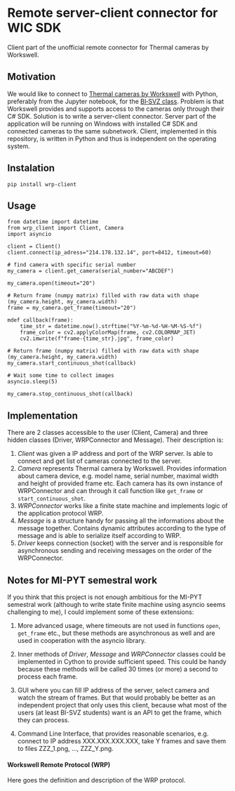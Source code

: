 # Remote server-client connector for WIC SDK

Client part of the unofficial remote connector for Thermal cameras by Workswell. 

## Motivation

We would like to connect to [Thermal cameras by Workswell](https://workswell.cz/termokamera-workswell-infrared-camera-wic/) with Python, preferably from the Jupyter notebook, for the [BI&#x2011;SVZ class](https://github.com/ImprolabFIT/BI-SVZ-coursework). Problem is that Workswell provides and supports access to the cameras only through their C# SDK. Solution is to write a server-client connector. Server part of the application will be running on Windows with installed C# SDK and connected cameras to the same subnetwork. Client, implemented in this repository, is written in Python and thus is independent on the operating system. 

## Instalation

```pip install wrp-client```

## Usage

```
from datetime import datetime
from wrp_client import Client, Camera
import asyncio

client = Client()
client.connect(ip_adress="214.178.132.14", port=8412, timeout=60)

# find camera with specific serial number
my_camera = client.get_camera(serial_number="ABCDEF")

my_camera.open(timeout="20")

# Return frame (numpy matrix) filled with raw data with shape (my_camera.height, my_camera.width)
frame = my_camera.get_frame(timeout="20")

mdef callback(frame):
	time_str = datetime.now().strftime("%Y-%m-%d-%H-%M-%S-%f")
	frame_color = cv2.applyColorMap(frame, cv2.COLORMAP_JET)
	cv2.imwrite(f"frame-{time_str}.jpg", frame_color)

# Return frame (numpy matrix) filled with raw data with shape (my_camera.height, my_camera.width)
my_camera.start_continuous_shot(callback)

# Wait some time to collect images
asyncio.sleep(5)

my_camera.stop_continuous_shot(callback)
```

## Implementation

There are 2 classes accessible to the user (Client, Camera) and three hidden classes (Driver, WRPConnector and Message).
Their description is:

1. *Client* was given a IP address and port of the WRP server. Is able to connect and get list of cameras connected to the server.  
2. *Camera* represents Thermal camera by Workswell. Provides information about camera device, e.g. model name, serial number, maximal width and height of provided frame etc. Each camera has its own instance of WRPConnector and can through it call function like `get_frame` or `start_continuous_shot`. 
3. *WRPConnector* works like a finite state machine and implements logic of the application protocol WRP. 
2. *Message* is a structure handy for passing all the informations about the message together. Contains dynamic attributes according to the type of message and is able to serialize itself according to WRP.  
3. *Driver* keeps connection (socket) with the server and is responsible for asynchronous sending and receiving messages on the order of the WRPConnector.


## Notes for MI-PYT semestral work

If you think that this project is not enough ambitious for the MI-PYT semestral work (although to write state finite machine using asyncio seems challenging to me), I could implement some of these extensions:

1. More advanced usage, where timeouts are not used in functions `open`, `get_frame` etc., but these methods are asynchronous as well and are used in cooperation with the asyncio library. 

2. Inner methods of *Driver*, *Message* and *WRPConnector* classes could be implemented in Cython to provide sufficient speed. This could be handy because these methods will be called 30 times (or more) a second to process each frame.

3. GUI where you can fill IP address of the server, select camera and watch the stream of frames. But that would probably be better as an independent project that only uses this client, because what most of the users (at least BI-SVZ students) want is an API to get the frame, which they can process.

4. Command Line Interface, that provides reasonable scenarios, e.g. connect to IP address XXX.XXX.XXX.XXX, take Y frames and save them to files ZZZ_1.png, ..., ZZZ_Y.png.

#### Workswell Remote Protocol (WRP)

Here goes the definition and description of the WRP protocol. 



